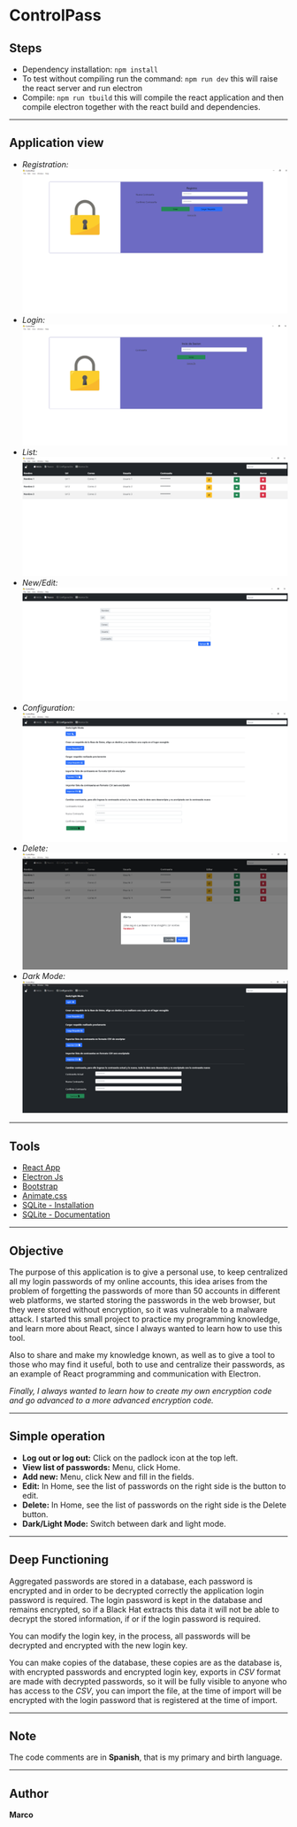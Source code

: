 # ControlPass

## **Steps**
- Dependency installation: 
    `npm install`
- To test without compiling run the command:
    `npm run dev` this will raise the react server and run electron
- Compile:
    `npm run tbuild` this will compile the react application and then compile electron together with the react build and dependencies.

---

## **Application view**
- _Registration:_
![Registration](./caps/registro.png)
- _Login:_
![Login](./caps/inicio.png)
- _List:_
![lista](./caps/lista.png)
- _New/Edit:_
![New/Edit](./caps/nuevo-editar.png)
- _Configuration:_
![Configuration](./caps/configuracion.png)
- _Delete:_
![Delete](./caps/alertaEliminar.png)
- _Dark Mode:_
![Dark Mode](./caps/darkMode.png)

---

## **Tools**
- [React App](https://es.reactjs.org)
- [Electron Js](https://www.electronjs.org)
- [Bootstrap](https://getbootstrap.com)
- [Animate.css](https://animate.style)
- [SQLite - Installation](https://www.npmjs.com/package/sqlite3)
- [SQLite - Documentation](https://www.sqlitetutorial.net/sqlite-nodejs)

---

## **Objective**
The purpose of this application is to give a personal use, to keep centralized all my login passwords of my online accounts, this idea arises from the problem of forgetting the passwords of more than 50 accounts in different web platforms, we started storing the passwords in the web browser, but they were stored without encryption, so it was vulnerable to a malware attack.
I started this small project to practice my programming knowledge, and learn more about React, since I always wanted to learn how to use this tool.

Also to share and make my knowledge known, as well as to give a tool to those who may find it useful, both to use and centralize their passwords, as an example of React programming and communication with Electron.

_Finally, I always wanted to learn how to create my own encryption code and go advanced to a more advanced encryption code._

---

## **Simple operation**
- **Log out or log out:** Click on the padlock icon at the top left.
- **View list of passwords:** Menu, click Home.
- **Add new:** Menu, click New and fill in the fields.
- **Edit:** In Home, see the list of passwords on the right side is the button to edit.
- **Delete:** In Home, see the list of passwords on the right side is the Delete button.
- **Dark/Light Mode:** Switch between dark and light mode.

---

## **Deep Functioning**
Aggregated passwords are stored in a database, each password is encrypted and in order to be decrypted correctly the application login password is required.
The login password is kept in the database and remains encrypted, so if a Black Hat extracts this data it will not be able to decrypt the stored information, if or if the login password is required.

You can modify the login key, in the process, all passwords will be decrypted and encrypted with the new login key.

You can make copies of the database, these copies are as the database is, with encrypted passwords and encrypted login key, exports in _CSV_ format are made with decrypted passwords, so it will be fully visible to anyone who has access to the _CSV_, you can import the file, at the time of import will be encrypted with the login password that is registered at the time of import.

---

## **Note**
The code comments are in **Spanish**, that is my primary and birth language.

---

## Author
**Marco**
